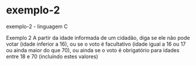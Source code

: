 # exemplo-2
exemplo-2 - linguagem C


Exemplo 2
A partir da idade informada de um cidadão, diga se ele não pode votar
(idade inferior a 16), ou se o voto é facultativo (idade igual a 16 ou 17 ou
ainda maior do que 70), ou ainda se o voto é obrigatório para idades entre 18 e
70 (incluindo estes valores)
